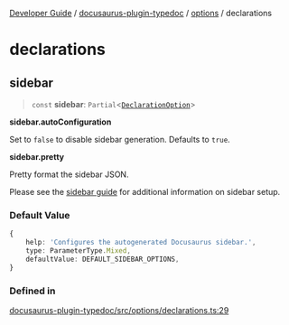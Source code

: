 [Developer Guide](../../../../README.md) / [docusaurus-plugin-typedoc](../../../README.md) / [options](../../README.md) / declarations

# declarations

## sidebar

> `const` **sidebar**: `Partial`\<[`DeclarationOption`](https://typedoc.org/api/types/Configuration.DeclarationOption.html)>

**sidebar.autoConfiguration**

Set to `false` to disable sidebar generation. Defaults to `true`.

**sidebar.pretty**

Pretty format the sidebar JSON.

Please see the [sidebar guide](https:/typedoc-plugin-markdown.org/plugins/docusaurus/sidebar) for additional information on sidebar setup.

### Default Value

```ts
{
    help: 'Configures the autogenerated Docusaurus sidebar.',
    type: ParameterType.Mixed,
    defaultValue: DEFAULT_SIDEBAR_OPTIONS,
}
```

### Defined in

[docusaurus-plugin-typedoc/src/options/declarations.ts:29](https://github.com/typedoc2md/typedoc-plugin-markdown/blob/main/packages/docusaurus-plugin-typedoc/src/options/declarations.ts#L29)
